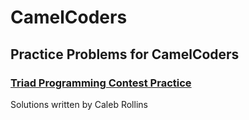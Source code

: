 # CamelCoders
## Practice Problems for CamelCoders
### [Triad Programming Contest Practice](https://github.com/crollins18/CamelCoders/tree/master/TriadPractice)
Solutions written by Caleb Rollins
